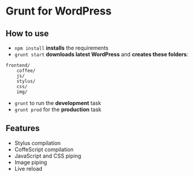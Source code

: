 # Grunt for WordPress
## How to use
* `npm install` **installs** the requirements
* `grunt start` **downloads latest WordPress** and **creates these folders**:
```
frontend/
	coffee/
	js/
	stylus/
	css/
	img/
```
* `grunt` to run the **development** task
* `grunt prod` for the **production** task

## Features
* Stylus compilation
* CoffeScript compilation
* JavaScript and CSS piping
* Image piping
* Live reload